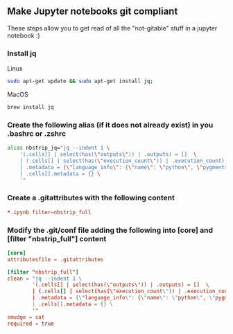 ## Make Jupyter notebooks git compliant

These steps allow you to get read of all the "not-gitable" stuff in a jupyter notebook :)

### Install jq

Linux
```sh
sudo apt-get update && sudo apt-get install jq;
```

MacOS
```sh
brew install jq
```

### Create the following alias (if it does not already exist) in you .bashrc or .zshrc

```sh
alias nbstrip_jq="jq --indent 1 \
    '(.cells[] | select(has(\"outputs\")) | .outputs) = []  \
    | (.cells[] | select(has(\"execution_count\")) | .execution_count) = null  \
    | .metadata = {\"language_info\": {\"name\": \"python\", \"pygments_lexer\": \"ipython3\"}} \
    | .cells[].metadata = {} \
    '"
```

### Create a .gitattributes with the following content

```conf
*.ipynb filter=nbstrip_full
```

### Modify the .git/conf file adding the following into [core] and [filter "nbstrip_full"] content
```conf
[core]
attributesfile = .gitattributes

[filter "nbstrip_full"]
clean = "jq --indent 1 \
        '(.cells[] | select(has(\"outputs\")) | .outputs) = []  \
        | (.cells[] | select(has(\"execution_count\")) | .execution_count) = null  \
        | .metadata = {\"language_info\": {\"name\": \"python\", \"pygments_lexer\": \"ipython3\"}} \
        | .cells[].metadata = {} \
        '"
smudge = cat
required = true
```

